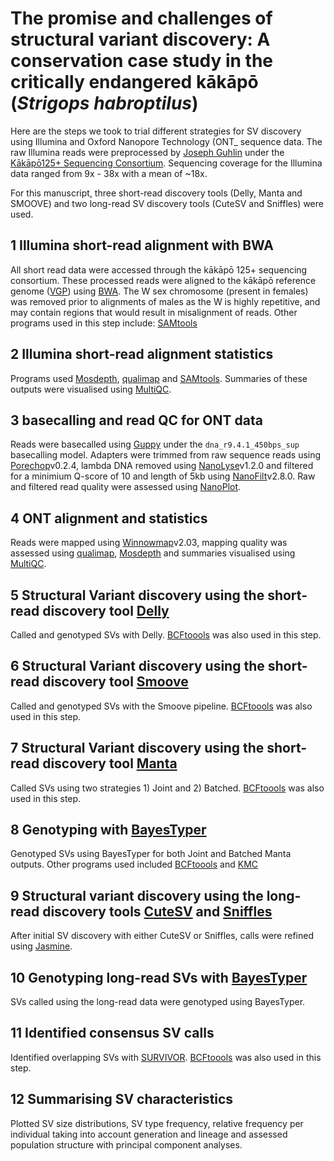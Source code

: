 # The promise and challenges of structural variant discovery: A conservation case study in the critically endangered kākāpō (*Strigops habroptilus*)

Here are the steps we took to trial different strategies for SV discovery using Illumina and Oxford Nanopore Technology (ONT_ sequence data. The raw Illumina reads were preprocessed by [Joseph Guhlin](https://github.com/jguhlin) under the [Kākāpō125+ Sequencing Consortium](https://www.doc.govt.nz/our-work/kakapo-recovery/what-we-do/research-for-the-future/kakapo125-gene-sequencing/). Sequencing coverage for the Illumina data ranged from 9x - 38x with a mean of ~18x.

For this manuscript, three short-read discovery tools (Delly, Manta and SMOOVE) and two long-read SV discovery tools (CuteSV and Sniffles) were used.

## 1 Illumina short-read alignment with BWA
All short read data were accessed through the kākāpō 125+ sequencing consortium. These processed reads were aligned to the kākāpō reference genome ([VGP](https://www.ncbi.nlm.nih.gov/data-hub/genome/GCF_004027225.2/)) using [BWA](http://bio-bwa.sourceforge.net/). The W sex chromosome (present in females) was removed prior to alignments of males as the W is highly repetitive, and may contain regions that would result in misalignment of reads. Other programs used in this step include: [SAMtools](https://github.com/samtools/samtools)

## 2 Illumina short-read alignment statistics
Programs used [Mosdepth](https://github.com/brentp/mosdepth), [qualimap](http://qualimap.conesalab.org/) and [SAMtools](https://github.com/samtools/samtools). Summaries of these outputs were visualised using [MultiQC](https://github.com/ewels/MultiQC).

## 3 basecalling and read QC for ONT data
Reads were basecalled using [Guppy]() under the `dna_r9.4.1_450bps_sup` basecalling model. Adapters were trimmed from raw sequence reads using [Porechop](https://github.com/rrwick/Porechop)v0.2.4, lambda DNA removed using [NanoLyse](https://github.com/wdecoster/nanolyse)v1.2.0 and filtered for a minimium Q-score of 10 and length of 5kb using [NanoFilt](https://github.com/wdecoster/nanofilt)v2.8.0. Raw and filtered read quality were assessed using [NanoPlot](https://github.com/wdecoster/NanoPlot).

## 4 ONT alignment and statistics
Reads were mapped using [Winnowmap](https://github.com/marbl/Winnowmap)v2.03, mapping quality was assessed using [qualimap](http://qualimap.conesalab.org/), [Mosdepth](https://github.com/brentp/mosdepth) and summaries visualised using [MultiQC](https://github.com/ewels/MultiQC).  

## 5 Structural Variant discovery using the short-read discovery tool [Delly](https://github.com/dellytools/delly)
Called and genotyped SVs with Delly. [BCFtoools](http://samtools.github.io/bcftools/) was also used in this step.

## 6 Structural Variant discovery using the short-read discovery tool [Smoove](https://github.com/brentp/smoove)
Called and genotyped SVs with the Smoove pipeline. [BCFtoools](http://samtools.github.io/bcftools/) was also used in this step.

## 7 Structural Variant discovery using the short-read discovery tool [Manta](https://github.com/Illumina/manta)
Called SVs using two strategies 1) Joint and 2) Batched. [BCFtoools](http://samtools.github.io/bcftools/) was also used in this step.

## 8 Genotyping with [BayesTyper](https://github.com/bioinformatics-centre/BayesTyper)
Genotyped SVs using BayesTyper for both Joint and Batched Manta outputs. Other programs used included [BCFtoools](http://samtools.github.io/bcftools/) and [KMC](https://github.com/refresh-bio/KMC)


## 9 Structural variant discovery using the long-read discovery tools [CuteSV](https://github.com/tjiangHIT/cuteSV) and [Sniffles](https://github.com/fritzsedlazeck/Sniffles)
After initial SV discovery with either CuteSV or Sniffles, calls were refined using [Jasmine](https://github.com/mkirsche/Jasmine).

## 10 Genotyping long-read SVs with [BayesTyper](https://github.com/bioinformatics-centre/BayesTyper)
SVs called using the long-read data were genotyped using BayesTyper.  

## 11 Identified consensus SV calls
Identified overlapping SVs with [SURVIVOR](https://github.com/fritzsedlazeck/SURVIVOR). [BCFtoools](http://samtools.github.io/bcftools/) was also used in this step.

## 12 Summarising SV characteristics
Plotted SV size distributions, SV type frequency, relative frequency per individual taking into account generation and lineage and assessed population structure with principal component analyses.